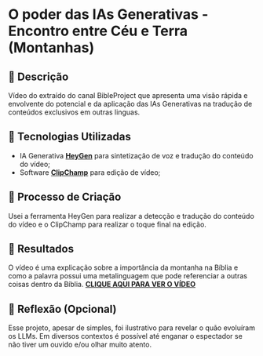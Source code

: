 # O poder das IAs Generativas - Encontro entre Céu e Terra (Montanhas)

## 📒 Descrição
Vídeo do extraído do canal BibleProject que apresenta uma visão rápida e envolvente do potencial e da aplicação das IAs Generativas na tradução de conteúdos exclusivos em outras linguas.

## 🤖 Tecnologias Utilizadas
- IA Generativa **[HeyGen](https://www.heygen.com/)** para sintetização de voz e tradução do conteúdo do vídeo;
- Software **[ClipChamp](https://clipchamp.com/pt-br/)** para edição de vídeo;

## 🧐 Processo de Criação
Usei a ferramenta HeyGen para realizar a detecção e tradução do conteúdo do vídeo e o ClipChamp para realizar o toque final na edição.

## 🚀 Resultados
O vídeo é uma explicação sobre a importância da montanha na Bíblia e como a palavra possui uma metalinguagem que pode referenciar a outras coisas dentro da Bíblia.
**[CLIQUE AQUI PARA VER O VÍDEO](https://drive.google.com/file/d/1NTfgxcVtth-_h1g4p_aA0D6R52GVv7yQ/view?usp=sharing)**

## 💭 Reflexão (Opcional)
Esse projeto, apesar de simples, foi ilustrativo para revelar o quão evoluíram os LLMs. Em diversos contextos é possível até enganar o espectador se não tiver um ouvido e/ou olhar muito atento.
